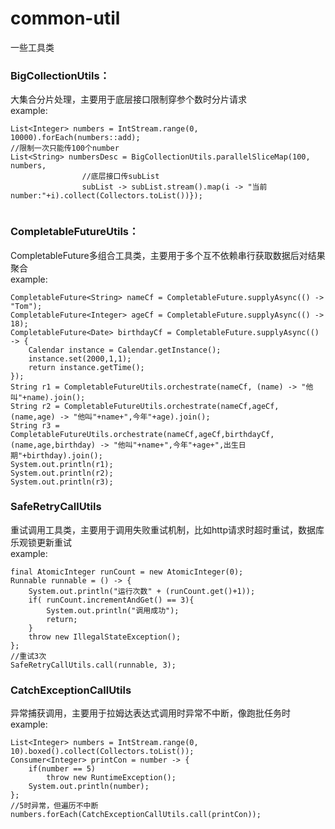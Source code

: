 # common-util
一些工具类

### BigCollectionUtils：  
大集合分片处理，主要用于底层接口限制穿参个数时分片请求  
example:  
```
List<Integer> numbers = IntStream.range(0, 10000).forEach(numbers::add);
//限制一次只能传100个number
List<String> numbersDesc = BigCollectionUtils.parallelSliceMap(100, numbers,
                //底层接口传subList
                subList -> subList.stream().map(i -> "当前number:"+i).collect(Collectors.toList())});
                
```


### CompletableFutureUtils： 
CompletableFuture多组合工具类，主要用于多个互不依赖串行获取数据后对结果聚合  
example:  
```
CompletableFuture<String> nameCf = CompletableFuture.supplyAsync(() -> "Tom");
CompletableFuture<Integer> ageCf = CompletableFuture.supplyAsync(() -> 18);
CompletableFuture<Date> birthdayCf = CompletableFuture.supplyAsync(() -> {
    Calendar instance = Calendar.getInstance();
    instance.set(2000,1,1);
    return instance.getTime();
});
String r1 = CompletableFutureUtils.orchestrate(nameCf, (name) -> "他叫"+name).join();
String r2 = CompletableFutureUtils.orchestrate(nameCf,ageCf, (name,age) -> "他叫"+name+",今年"+age).join();
String r3 = CompletableFutureUtils.orchestrate(nameCf,ageCf,birthdayCf, (name,age,birthday) -> "他叫"+name+",今年"+age+",出生日期"+birthday).join();
System.out.println(r1);
System.out.println(r2);
System.out.println(r3);
```

### SafeRetryCallUtils
重试调用工具类，主要用于调用失败重试机制，比如http请求时超时重试，数据库乐观锁更新重试  
example:  
```
final AtomicInteger runCount = new AtomicInteger(0);
Runnable runnable = () -> {
    System.out.println("运行次数" + (runCount.get()+1));
    if( runCount.incrementAndGet() == 3){
        System.out.println("调用成功");
        return;
    }
    throw new IllegalStateException();
};
//重试3次
SafeRetryCallUtils.call(runnable, 3);
```

### CatchExceptionCallUtils
异常捕获调用，主要用于拉姆达表达式调用时异常不中断，像跑批任务时  
example: 
```
List<Integer> numbers = IntStream.range(0, 10).boxed().collect(Collectors.toList());
Consumer<Integer> printCon = number -> {
    if(number == 5)
        throw new RuntimeException();
    System.out.println(number);
};
//5时异常，但遍历不中断
numbers.forEach(CatchExceptionCallUtils.call(printCon));
```
